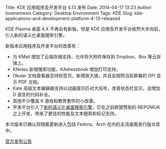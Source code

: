 Title: KDE 应用程序及开发平台 4.13 发布
Date: 2014-04-17 13:23
Author: lovenemesis
Category: Desktop Environment
Tags: KDE
Slug: kde-applications-and-development-platform-4-13-released

KDE Plasma 桌面 4.X 不再会有新版，但是 KDE
应用及开发平台依然大步向前，引入新的语义化桌面搜索引擎。

新版本应用程序及开发平台的改善有：

-   为 KMail 增加了云端存储支持，允许将大附件保存到 Dropbox、Box
    等云存储上。
-   KNotes 新增搜索功能，KAdressbook 增加打印支持。
-   Okular 文档查看器支持标签页，新增放大镜，并且会按照当前屏幕的 DPI
    显示 PDF 文档。
-   Kate 高级文本编辑器支持以动画提示匹对大括号，改善状态栏显示，且增加
    D 语言的代码补全。
-   其他不少覆盖 K 游戏和教育套件的小改善。
-   开发平台引入了[新的语义化桌面搜索引擎](http://dot.kde.org/2014/02/24/kdes-next-generation-semantic-search)，它在之前欧盟赞助的
    NEPOMUK 之上开发，带来了更佳的性能及文本搜索和标记支持。

本次版本已确认将随着更新进入包括 Fedora、Arch
在内的主流桌面发行版仓库中。

[官方发布公告](https://dot.kde.org/2014/04/16/kde-releases-applications-and-development-platform-413)
